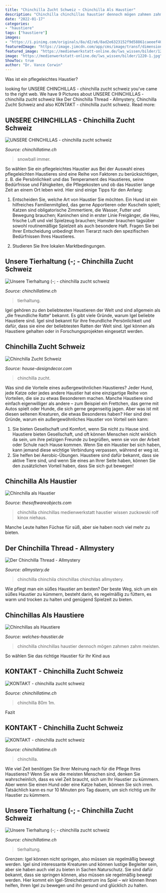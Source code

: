 ```yaml
---
title: "Chinchilla Zucht Schweiz ~ Chinchilla Als Haustier"
description: "Chinchilla chinchillas haustier dennoch mögen zahmen zahm meisten"
date: "2022-01-17"
categories:
- "haustiere"
tags: ["haustiere"]
images:
- "https://i.pinimg.com/originals/8a/d2/e6/8ad2e6323152f9d58861caeeef405c31.jpg"
featuredImage: "https://image.jimcdn.com/app/cms/image/transf/dimension=640x1024:format=jpg/path/sdc7372c5fb1372b5/image/i33962ea6aa045e69/version/1516904386/image.jpg"
featured_image: "https://medienwerkstatt-online.de/lws_wissen/bilder/1220-1.jpg"
image: "https://medienwerkstatt-online.de/lws_wissen/bilder/1220-1.jpg"
ShowToc: true
author: "Dr. Vance Corwin"
---
```



Was ist ein pflegeleichtes Haustier?

	

		
looking for UNSERE CHINCHILLAS - chinchilla zucht schweiz you've came to the right web. We have 9 Pictures about UNSERE CHINCHILLAS - chinchilla zucht schweiz like Der Chinchilla Thread - Allmystery, Chinchilla Zucht Schweiz and also KONTAKT - chinchilla zucht schweiz. Read more:
		
    
## UNSERE CHINCHILLAS - Chinchilla Zucht Schweiz

<img loading=lazy src="https://image.jimcdn.com/app/cms/image/transf/dimension=640x1024:format=jpg/path/sdc7372c5fb1372b5/image/i33962ea6aa045e69/version/1516904386/image.jpg" onerror="this.onerror=null;this.src='https://tse1.mm.bing.net/th?id=OIP.2luzFkspJYi3bcutxJ2j-wHaHa&amp;pid=15.1';" alt="UNSERE CHINCHILLAS - chinchilla zucht schweiz">

_Source: chinchillatime.ch_

>snowball immer. 

	

So wählen Sie ein pflegeleichtes Haustier aus
Bei der Auswahl eines pflegeleichten Haustieres sind eine Reihe von Faktoren zu berücksichtigen, z. B. die Persönlichkeit und das Temperament des Haustieres, seine Bedürfnisse und Fähigkeiten, die Pflegekosten und ob das Haustier lange Zeit an einem Ort leben wird. Hier sind einige Tipps für den Anfang:
1. Entscheiden Sie, welche Art von Haustier Sie möchten. Ein Hund ist ein hilfreiches Familienmitglied, das gerne Apportieren oder Kuscheln spielt; Katzen sind obligatorische Zimmertiere, die Wasser, Futter und Bewegung brauchen; Kaninchen sind in erster Linie Freigänger, die Heu, frische Luft und viel Spielzeug brauchen; Hamster brauchen tagsüber sowohl routinemäßige Spielzeit als auch besondere Haft. Fragen Sie bei Ihrer Entscheidung unbedingt Ihren Tierarzt nach den spezifischen Bedürfnissen Ihres Haustieres.

2. Studieren Sie Ihre lokalen Marktbedingungen.

    
## Unsere Tierhaltung (-; - Chinchilla Zucht Schweiz

<img loading=lazy src="https://image.jimcdn.com/app/cms/image/transf/dimension=1920x400:format=jpg/path/sdc7372c5fb1372b5/image/i507628b939af6af1/version/1530188431/image.jpg" onerror="this.onerror=null;this.src='https://tse4.mm.bing.net/th?id=OIP.6FZBl_VhPhGCPtR4d8GUNQHaE8&amp;pid=15.1';" alt="Unsere Tierhaltung (-; - chinchilla zucht schweiz">

_Source: chinchillatime.ch_

>tierhaltung. 

	

Igel gehören zu den beliebtesten Haustieren der Welt und sind allgemein als „die freundliche Ratte“ bekannt.
Es gibt viele Gründe, warum Igel beliebte Haustiere sind. Igel sind bekannt für ihre freundliche Persönlichkeit und dafür, dass sie eine der beliebtesten Ratten der Welt sind. Igel können als Haustiere gehalten oder in Forschungsprojekten eingesetzt werden.

    
## Chinchilla Zucht Schweiz

<img loading=lazy src="https://i.pinimg.com/originals/8a/d2/e6/8ad2e6323152f9d58861caeeef405c31.jpg" onerror="this.onerror=null;this.src='https://tse3.mm.bing.net/th?id=OIP.sb6qX4r-eUW6XVjZIXyhmAHaEK&amp;pid=15.1';" alt="Chinchilla Zucht Schweiz">

_Source: house-designdecor.com_

>chinchilla zucht. 

	

Was sind die Vorteile eines außergewöhnlichen Haustieres?
Jeder Hund, jede Katze oder jedes andere Haustier hat eine einzigartige Reihe von Vorteilen, die sie zu etwas Besonderem machen. Manche Haustiere sind einfach eigenwilliger als andere – zum Beispiel ein Frettchen, das gerne mit Autos spielt oder Hunde, die sich gerne gegenseitig jagen. Aber was ist mit diesen seltenen Kreaturen, die etwas Besonderes haben? Hier sind drei Gründe, warum ein außergewöhnliches Haustier von Vorteil sein kann:
1) Sie bieten Gesellschaft und Komfort, wenn Sie nicht zu Hause sind. Haustiere bieten Gesellschaft, und oft können Menschen nicht wirklich da sein, um ihre pelzigen Freunde zu begrüßen, wenn sie von der Arbeit oder Schule nach Hause kommen. Wenn Sie ein Haustier bei sich haben, kann jemand diese wichtige Verbindung verpassen, während er weg ist.
2) Sie helfen bei Aerobic-Übungen. Haustiere sind dafür bekannt, dass sie aktive Tiere sind, und wenn Sie eines an Ihrer Seite haben, können Sie den zusätzlichen Vorteil haben, dass Sie sich gut bewegen!

    
## Chinchilla Als Haustier

<img loading=lazy src="https://medienwerkstatt-online.de/lws_wissen/bilder/1220-1.jpg" onerror="this.onerror=null;this.src='https://tse4.mm.bing.net/th?id=OIP.d-N-LnLT7GQl73x7UFXEHwHaJ4&amp;pid=15.1';" alt="Chinchilla als Haustier">

_Source: thesoftwareobjects.com_

>chinchilla chinchillas medienwerkstatt haustier wissen zuckowski rolf kinox niehaus. 

	

Manche Leute halten Füchse für süß, aber sie haben noch viel mehr zu bieten.

    
## Der Chinchilla Thread - Allmystery

<img loading=lazy src="https://www.allmystery.de/i/t7ad3df_chinchilla.jpg" onerror="this.onerror=null;this.src='https://tse3.mm.bing.net/th?id=OIP.1Zmm2eO2_Sqfv5ueUtWg4AHaFj&amp;pid=15.1';" alt="Der Chinchilla Thread - Allmystery">

_Source: allmystery.de_

>chinchilla chinchila chinchillas chinchilas allmystery. 

	

Wie pflegt man ein süßes Haustier am besten?
Der beste Weg, sich um ein süßes Haustier zu kümmern, besteht darin, es regelmäßig zu füttern, es warm und trocken zu halten und genügend Spielzeit zu bieten.

    
## Chinchillas Als Haustiere

<img loading=lazy src="https://www.welches-haustier.de/files/img/chinchilla.jpg" onerror="this.onerror=null;this.src='https://tse4.mm.bing.net/th?id=OIP.RuYGV89EWv-VHlIq-waXAQHaEf&amp;pid=15.1';" alt="Chinchillas als Haustiere">

_Source: welches-haustier.de_

>chinchilla chinchillas haustier dennoch mögen zahmen zahm meisten. 

	

So wählen Sie das richtige Haustier für Ihr Kind aus

    
## KONTAKT - Chinchilla Zucht Schweiz

<img loading=lazy src="https://image.jimcdn.com/app/cms/image/transf/dimension=1920x400:format=jpg/path/sdc7372c5fb1372b5/image/i566fa9eb9c6ac100/version/1432366557/image.jpg" onerror="this.onerror=null;this.src='https://tse4.mm.bing.net/th?id=OIP.dCCrO0gPogVlPfg6tIkNcAHaFj&amp;pid=15.1';" alt="KONTAKT - chinchilla zucht schweiz">

_Source: chinchillatime.ch_

>chinchilla 80m 1m. 

	

Fazit

    
## KONTAKT - Chinchilla Zucht Schweiz

<img loading=lazy src="https://image.jimcdn.com/app/cms/image/transf/dimension=390x390:mode=crop:format=jpg/path/sdc7372c5fb1372b5/image/ib3b5af82d9953de8/version/1442046864/image.jpg" onerror="this.onerror=null;this.src='https://tse3.mm.bing.net/th?id=OIP.OjIJ4bKX6Q3g5KYlCesIEQAAAA&amp;pid=15.1';" alt="KONTAKT - chinchilla zucht schweiz">

_Source: chinchillatime.ch_

>chinchilla. 

	

Wie viel Zeit benötigen Sie Ihrer Meinung nach für die Pflege Ihres Haustieres?
Wenn Sie wie die meisten Menschen sind, denken Sie wahrscheinlich, dass es viel Zeit braucht, sich um Ihr Haustier zu kümmern. Aber wenn Sie einen Hund oder eine Katze haben, können Sie sich irren. Tatsächlich kann es nur 10 Minuten pro Tag dauern, um sich richtig um Ihr Haustier zu kümmern.

    
## Unsere Tierhaltung (-; - Chinchilla Zucht Schweiz

<img loading=lazy src="https://image.jimcdn.com/app/cms/image/transf/dimension=1920x400:format=jpg/path/sdc7372c5fb1372b5/image/i772b4d461358ffb8/version/1580082426/image.jpg" onerror="this.onerror=null;this.src='https://tse4.mm.bing.net/th?id=OIP.XD_H-V1iovPK5EG3X9ODBgHaE8&amp;pid=15.1';" alt="Unsere Tierhaltung (-; - chinchilla zucht schweiz">

_Source: chinchillatime.ch_

>tierhaltung. 

	

Grenzen: Igel können nicht springen, also müssen sie regelmäßig bewegt werden.
Igel sind interessante Kreaturen und können lustige Begleiter sein, aber sie haben auch viel zu bieten in Sachen Naturschutz. Sie sind dafür bekannt, dass sie springen können, also müssen sie regelmäßig bewegt werden. Hier kommt ein Igel-Streichelzentrum ins Spiel – wir können Ihnen helfen, Ihren Igel zu bewegen und ihn gesund und glücklich zu halten.

